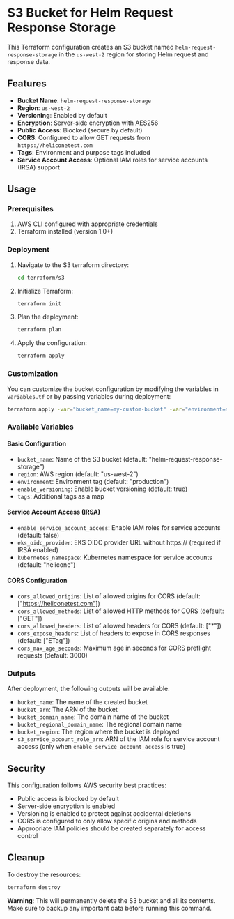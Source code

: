 # S3 Bucket for Helm Request Response Storage

This Terraform configuration creates an S3 bucket named `helm-request-response-storage` in the
`us-west-2` region for storing Helm request and response data.

## Features

- **Bucket Name**: `helm-request-response-storage`
- **Region**: `us-west-2`
- **Versioning**: Enabled by default
- **Encryption**: Server-side encryption with AES256
- **Public Access**: Blocked (secure by default)
- **CORS**: Configured to allow GET requests from `https://heliconetest.com`
- **Tags**: Environment and purpose tags included
- **Service Account Access**: Optional IAM roles for service accounts (IRSA) support

## Usage

### Prerequisites

1. AWS CLI configured with appropriate credentials
2. Terraform installed (version 1.0+)

### Deployment

1. Navigate to the S3 terraform directory:

   ```bash
   cd terraform/s3
   ```

2. Initialize Terraform:

   ```bash
   terraform init
   ```

3. Plan the deployment:

   ```bash
   terraform plan
   ```

4. Apply the configuration:

   ```bash
   terraform apply
   ```

### Customization

You can customize the bucket configuration by modifying the variables in `variables.tf` or by
passing variables during deployment:

```bash
terraform apply -var="bucket_name=my-custom-bucket" -var="environment=staging"
```

### Available Variables

#### Basic Configuration

- `bucket_name`: Name of the S3 bucket (default: "helm-request-response-storage")
- `region`: AWS region (default: "us-west-2")
- `environment`: Environment tag (default: "production")
- `enable_versioning`: Enable bucket versioning (default: true)
- `tags`: Additional tags as a map

#### Service Account Access (IRSA)

- `enable_service_account_access`: Enable IAM roles for service accounts (default: false)
- `eks_oidc_provider`: EKS OIDC provider URL without https:// (required if IRSA enabled)
- `kubernetes_namespace`: Kubernetes namespace for service accounts (default: "helicone")

#### CORS Configuration

- `cors_allowed_origins`: List of allowed origins for CORS (default: ["https://heliconetest.com"])
- `cors_allowed_methods`: List of allowed HTTP methods for CORS (default: ["GET"])
- `cors_allowed_headers`: List of allowed headers for CORS (default: ["*"])
- `cors_expose_headers`: List of headers to expose in CORS responses (default: ["ETag"])
- `cors_max_age_seconds`: Maximum age in seconds for CORS preflight requests (default: 3000)

### Outputs

After deployment, the following outputs will be available:

- `bucket_name`: The name of the created bucket
- `bucket_arn`: The ARN of the bucket
- `bucket_domain_name`: The domain name of the bucket
- `bucket_regional_domain_name`: The regional domain name
- `bucket_region`: The region where the bucket is deployed
- `s3_service_account_role_arn`: ARN of the IAM role for service account access (only when `enable_service_account_access` is true)

## Security

This configuration follows AWS security best practices:

- Public access is blocked by default
- Server-side encryption is enabled
- Versioning is enabled to protect against accidental deletions
- CORS is configured to only allow specific origins and methods
- Appropriate IAM policies should be created separately for access control

## Cleanup

To destroy the resources:

```bash
terraform destroy
```

**Warning**: This will permanently delete the S3 bucket and all its contents. Make sure to backup
any important data before running this command.
